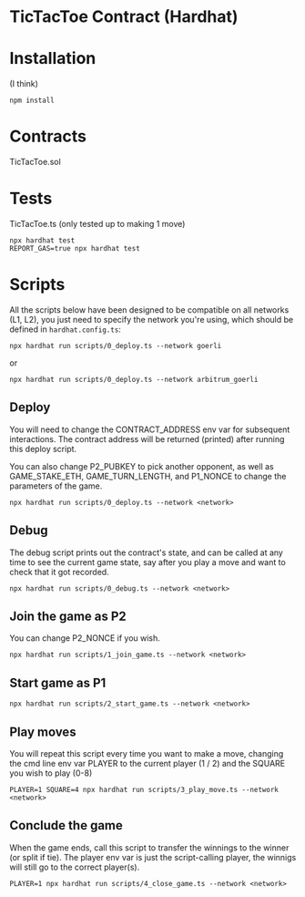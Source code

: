 # TicTacToe Contract (Hardhat)

# Installation
(I think)
```shell
npm install
```

# Contracts

TicTacToe.sol

# Tests

TicTacToe.ts (only tested up to making 1 move)

```shell
npx hardhat test
REPORT_GAS=true npx hardhat test
```

# Scripts

All the scripts below have been designed to be compatible on all networks (L1, L2), you just need to specify the network you're using, which should be defined in `hardhat.config.ts`:

```shell
npx hardhat run scripts/0_deploy.ts --network goerli
```

or

```shell
npx hardhat run scripts/0_deploy.ts --network arbitrum_goerli
```

## Deploy
You will need to change the CONTRACT_ADDRESS env var for subsequent interactions. The contract address will be returned (printed) after running this deploy script.

You can also change P2_PUBKEY to pick another opponent, as well as GAME_STAKE_ETH, GAME_TURN_LENGTH, and P1_NONCE to change the parameters of the game.

```shell
npx hardhat run scripts/0_deploy.ts --network <network>
```

## Debug
The debug script prints out the contract's state, and can be called at any time to see the current game state, say after you play a move and want to check that it got recorded.

```shell
npx hardhat run scripts/0_debug.ts --network <network>
```

## Join the game as P2
You can change P2_NONCE if you wish.

```shell
npx hardhat run scripts/1_join_game.ts --network <network>
```

## Start game as P1
```shell
npx hardhat run scripts/2_start_game.ts --network <network>
```

## Play moves
You will repeat this script every time you want to make a move, changing the cmd line env var PLAYER to the current player (1 / 2) and the SQUARE you wish to play (0-8)

```shell
PLAYER=1 SQUARE=4 npx hardhat run scripts/3_play_move.ts --network <network>
```

## Conclude the game
When the game ends, call this script to transfer the winnings to the winner (or split if tie).
The player env var is just the script-calling player, the winnigs will still go to the correct player(s).

```
PLAYER=1 npx hardhat run scripts/4_close_game.ts --network <network>
```